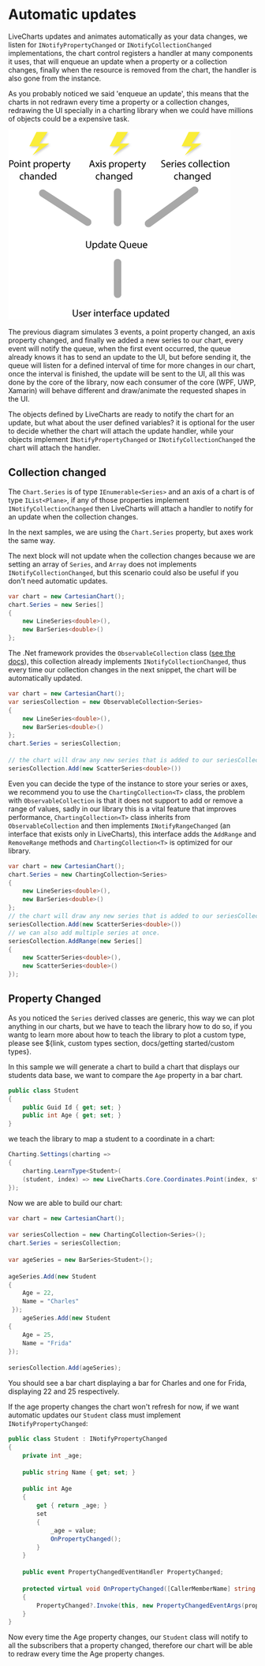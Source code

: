 # Automatic updates

LiveCharts updates and animates automatically as your data changes, we listen for `INotifyPropertyChanged` or `INotifyCollectionChanged` implementations, the chart control registers a handler at many components it uses, that will enqueue an update when a property or a collection changes, finally when the resource is removed from the chart, the handler is also gone from the instance.

As you probably noticed we said 'enqueue an update', this means that the charts in not redrawn every time a property or a collection changes, redrawing the UI specially in a charting library when we could have millions of objects could be a expensive task.

![updates cycle](../resources/updatescycle.png)

The previous diagram simulates 3 events, a point property changed, an axis property changed, and finally we added a new series to our chart, every event will notify the queue, when the first event occurred, the queue already knows it has to send an update to the UI, but before sending it, the queue will listen for a defined interval of time for more changes in our chart, once the interval is finished, the update will be sent to the UI, all this was done by the core of the library, now each consumer of the core (WPF, UWP, Xamarin) will behave different and draw/animate the requested shapes in the UI.

The objects defined by LiveCharts are ready to notify the chart for an update, but what about the user defined variables? it is optional for the user to decide whether the chart will attach the update handler, while your objects implement `INotifyPropertyChanged` or `INotifyCollectionChanged` the chart will attach the handler.

## Collection changed

The `Chart.Series` is of type `IEnumerable<Series>` and an axis of a chart is of type `IList<Plane>`, if any of those properties implement `INotifyCollectionChanged` then LiveCharts will attach a handler to notify for an update when the collection changes.

In the next samples, we are using the `Chart.Series` property, but axes work the same way.

The next block will not update when the collection changes because we are setting an array of `Series`, and `Array` does not implements `INotifyCollectionChanged`, but this scenario could also be useful if you don't need automatic updates.

```c#
var chart = new CartesianChart();
chart.Series = new Series[]
{
    new LineSeries<double>(),
    new BarSeries<double>()
};
```

The .Net framework provides the `ObservableCollection` class ([see the docs](https://msdn.microsoft.com/en-us//library/ms668604(v=vs.110).aspx)), this collection already implements `INotifyCollectionChanged`, thus every time our collection changes in the next snippet, the chart will be automatically updated.

```c#
var chart = new CartesianChart();
var seriesCollection = new ObservableCollection<Series>
{
    new LineSeries<double>(),
    new BarSeries<double>()
};
chart.Series = seriesCollection;

// the chart will draw any new series that is added to our seriesCollection instance
seriesCollection.Add(new ScatterSeries<double>())
```

Even you can decide the type of the instance to store your series or axes, we recommend you to use the `ChartingCollection<T>` class, the problem with `ObservableCollection` is that it does not support to add or remove a range of values, sadly in our library this is a vital feature that improves performance, `ChartingCollection<T>` class inherits from `ObservableCollection` and then implements `INotifyRangeChanged` (an interface that exists only in LiveCharts), this interface adds the `AddRange` and `RemoveRange` methods and `ChartingCollection<T>` is optimized for our library.

```c#
var chart = new CartesianChart();
chart.Series = new ChartingCollection<Series>
{
    new LineSeries<double>(),
    new BarSeries<double>()
};
// the chart will draw any new series that is added to our seriesCollection instance
seriesCollection.Add(new ScatterSeries<double>())
// we can also add multiple series at once.
seriesCollection.AddRange(new Series[]
{
    new ScatterSeries<double>(),
    new ScatterSeries<double>()
});
```

## Property Changed

As you noticed the `Series` derived classes are generic, this way we can plot anything in our charts, but we have to teach the library how to do so, if you wantg to learn more about how to teach the library to plot a custom type, please see ${link, custom types section, docs/getting started/custom types}.

In this sample we will generate a chart to build a chart that displays our students data base, we want to compare the `Age` property in a bar chart.

```c#
public class Student
{
    public Guid Id { get; set; }
    public int Age { get; set; }
}
```

we teach the library to map a student to a coordinate in a chart:

```c#
Charting.Settings(charting =>
{
    charting.LearnType<Student>(
    (student, index) => new LiveCharts.Core.Coordinates.Point(index, student.Age));
});
```

Now we are able to build our chart:

```c#
var chart = new CartesianChart();

var seriesCollection = new ChartingCollection<Series>();
chart.Series = seriesCollection;

var ageSeries = new BarSeries<Student>();

ageSeries.Add(new Student
{
    Age = 22,
    Name = "Charles"
 });
    ageSeries.Add(new Student
{
    Age = 25,
    Name = "Frida"
});

seriesCollection.Add(ageSeries);
```

You should see a bar chart displaying a bar for Charles and one for Frida, displaying 22 and 25 respectively.

If the age property changes the chart won't refresh for now, if we want automatic updates our `Student` class must implement `INotifyPropertyChanged`:

```c#
public class Student : INotifyPropertyChanged
{
    private int _age;

    public string Name { get; set; }

    public int Age
    {
        get { return _age; }
        set
        {
            _age = value;
            OnPropertyChanged();
        }
    }

    public event PropertyChangedEventHandler PropertyChanged;

    protected virtual void OnPropertyChanged([CallerMemberName] string propertyName = null)
    {
        PropertyChanged?.Invoke(this, new PropertyChangedEventArgs(propertyName));
    }
}
```

Now every time the Age property changes, our `Student` class will notify to all the subscribers that a property changed, therefore our chart will be able to redraw every time the Age property changes.